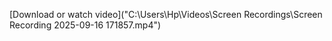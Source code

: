 [Download or watch video]("C:\Users\Hp\Videos\Screen Recordings\Screen Recording 2025-09-16 171857.mp4")
